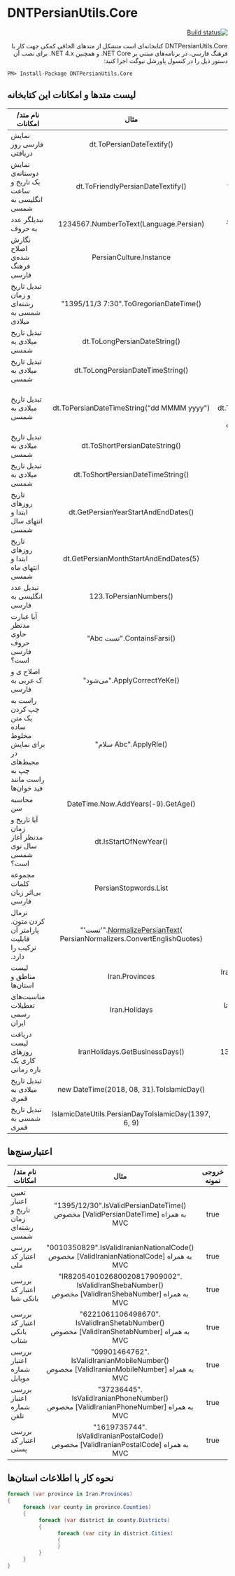 ﻿DNTPersianUtils.Core
=======
<div dir="rtl">

[![Build status](https://ci.appveyor.com/api/projects/status/d6xyhvwp1avk9la4?svg=true)](https://ci.appveyor.com/project/VahidN/dntpersianutils-core)

DNTPersianUtils.Core کتابخانه‌ای است متشکل از متدهای الحاقی کمکی جهت کار با فرهنگ فارسی، در برنامه‌های مبتنی بر NET Core. و همچنین NET 4.x.
برای نصب آن دستور ذیل را در کنسول پاورشل نیوگت اجرا کنید:
</div>

```
PM> Install-Package DNTPersianUtils.Core
```


لیست متدها و امکانات این کتابخانه
-----------------


|نام متد/امکانات|مثال|خروجی نمونه|
| -------| :------: | :------: |
|نمایش فارسی روز دریافتی|dt.ToPersianDateTextify()|سه شنبه ۲۱ دی ۱۳۹۵|
|نمایش دوستانه‌ی یک تاریخ و ساعت انگلیسی به شمسی|dt.ToFriendlyPersianDateTextify()|&#x202b;۱۰ روز قبل، سه شنبه ۲۱ دی ۱۳۹۵، ساعت ۱۰:۲۰|
|تبدیلگر عدد به حروف|1234567.NumberToText(Language.Persian)|یک میلیون و دویست و سی و چهار هزار و پانصد و شصت و هفت|
|نگارش اصلاح شده‌ی فرهنگ فارسی|PersianCulture.Instance|در این فرهنگ تاریخ میلادی با شمسی جایگزین شده‌است|
|تبدیل تاریخ و زمان رشته‌ای شمسی به میلادی|"1395/11/3 7:30".ToGregorianDateTime()|new DateTime(2017, 1, 22, 7, 30, 0)|
|تبدیل تاریخ میلادی به شمسی|dt.ToLongPersianDateString()|&#x202b;21 دی 1395|
|تبدیل تاریخ میلادی به شمسی|dt.ToLongPersianDateTimeString()|&#x202b;21 دی 1395، 10:20:02 ق.ظ|
|تبدیل تاریخ میلادی به شمسی|dt.ToPersianDateTimeString("dd MMMM yyyy")|این تبدیل بر اساس فرهنگ اصلاح شده‌ی فارسی صورت می‌گیرد. مانند <br> dt.ToPersianDateTimeString("dd MMMM yyyy - HH:mm") <br> &#x202b; با این خروجی فرضی: «21 دی 1395 - 10:20»|
|تبدیل تاریخ میلادی به شمسی|dt.ToShortPersianDateString()|1395/10/21|
|تبدیل تاریخ میلادی به شمسی|dt.ToShortPersianDateTimeString()|1395/10/21 10:20|
|تاریخ روزهای ابتدا و انتهای سال شمسی|dt.GetPersianYearStartAndEndDates()|[مثال](/src/DNTPersianUtils.Core.Tests/PersianCultureTests.cs)|
|تاریخ روزهای ابتدا و انتهای ماه شمسی|dt.GetPersianMonthStartAndEndDates(5)|[مثال](/src/DNTPersianUtils.Core.Tests/PersianCultureTests.cs)|
|تبدیل عدد انگلیسی به فارسی|123.ToPersianNumbers()|۱۲۳|
|آیا عبارت مدنظر حاوی حروف فارسی است؟|"Abc تست".ContainsFarsi()|true|
|اصلاح ی و ک عربی به فارسی|"می‌شود".ApplyCorrectYeKe()|می‌شود|
|راست به چپ کردن یک متن ساده مخلوط برای نمایش در محیط‌های چپ به راست مانند فید خوان‌ها|"سلام Abc".ApplyRle()|Abc سلام|
|محاسبه سن|DateTime.Now.AddYears(-9).GetAge()|9|
|آیا تاریخ و زمان مدنظر آغاز سال نوی شمسی است؟|dt.IsStartOfNewYear()|true/false|
|مجموعه کلمات بی‌اثر زبان فارسی| PersianStopwords.List | مفید برای تنظیمات جستجوهای تمام متنی |
|&#x202b; نرمال کردن متون. پارامتر آن قابلیت ترکیب را دارد. | "'تست'".[NormalizePersianText](/src/DNTPersianUtils.Core.Tests/NormalizerTests.cs)(<br>PersianNormalizers.ConvertEnglishQuotes) | «تست» |
| لیست مناطق و استان‌ها | Iran.Provinces | Iran.Provinces لیست تو در توی استان‌ها و شهرهای ایران |
| مناسبت‌های تعطیلات رسمی ایران | Iran.Holidays | مناسبت‌های تعطیلات رسمی ایران از سال 1395 تا پایان سال 1397 |
| دریافت لیست روزهای کاری یک بازه زمانی | IranHolidays.GetBusinessDays() | روزهای کاری ایران از سال 1395 تا پایان سال 1397 |
|تبدیل تاریخ میلادی به قمری|new DateTime(2018, 08, 31).ToIslamicDay()|new IslamicDay(1439, 12, 19)|
|تبدیل تاریخ شمسی به قمری|IslamicDateUtils.PersianDayToIslamicDay(1397, 6, 9)|new IslamicDay(1439, 12, 19)|

اعتبارسنج‌ها
-----------------


|نام متد/امکانات|مثال|خروجی نمونه|
| -------| :------: | :------: |
|تعیین اعتبار تاریخ و زمان رشته‌ای شمسی|"1395/12/30".IsValidPersianDateTime()<br>&#x202b;به همراه [ValidPersianDateTime] مخصوص MVC|true|
| بررسی اعتبار کد ملی | "0010350829".IsValidIranianNationalCode() <br>&#x202b;به همراه [ValidIranianNationalCode] مخصوص MVC| true |
| بررسی اعتبار کد بانکی شبا | "IR820540102680020817909002".<br>IsValidIranShebaNumber() <br>&#x202b;به همراه [ValidIranShebaNumber] مخصوص MVC| true |
| بررسی اعتبار کد بانکی شتاب | "6221061106498670".<br>IsValidIranShetabNumber() <br>&#x202b;به همراه [ValidIranShetabNumber] مخصوص MVC| true |
| بررسی اعتبار شماره موبایل | "09901464762".<br>IsValidIranianMobileNumber() <br>&#x202b;به همراه [ValidIranianMobileNumber] مخصوص MVC| true |
| بررسی اعتبار شماره تلفن | "37236445".<br>IsValidIranianPhoneNumber() <br>&#x202b;به همراه [ValidIranianPhoneNumber] مخصوص MVC| true |
| بررسی اعتبار کد پستی | "1619735744".<br>IsValidIranianPostalCode() <br>&#x202b;به همراه [ValidIranianPostalCode] مخصوص MVC| true |



نحوه کار با اطلاعات استان‌ها
-----------------

```csharp
foreach (var province in Iran.Provinces)
{
     foreach (var county in province.Counties)
     {
          foreach (var district in county.Districts)
          {
                foreach (var city in district.Cities)
                {
                }
          }
     }
}
```